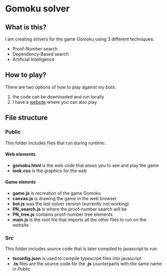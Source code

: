# Gomoku solver

## What is this?
I am creating solvers for the game Gomoku using 3 different techniques:
- Proof-Number search
- Dependency-Based search
- Artificial Intelligence

## How to play?
There are two options of how to play against my bots:
1. the code can be downloaded and run locally
2. I have a [website](https://smnd.sk/yeti/gomoku) where you can also play

## File structure
### Public
This folder includes files that run during runtime:
#### Web elements
- **gomoku.html** is the web code that alows you to see and play the game
- **look.css** is the graphics for the web
#### Game elemnts
- **game.js** is recreation of the game Gomoku
- **canvas.js** is drawing the game in the web browser
- **bot.js** was the last solver version (surrently not working)
- **PN_search.js** is where the proof-number search will be
- **PN_tree.js** contains proof-number tree elements
- **main.js** is the root file that imports all the other files to run on the website

### Src
This folder includes source code that is later compiled to javascript to run:
- **tsconfig.json** is used to compile typescrpit files into javascript
- **.ts** files are the source code for the **.js** counterparts with the same name in *Public*